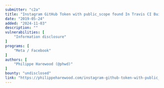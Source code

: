 ```yaml
---
submitter: "c2a"
title: "Instagram GitHub Token with public_scope found In Travis CI Build Logs"
date: "2019-05-24"
added: "2024-11-03"
description: ""
vulnerabilities: [
    "Information disclosure"
]
programs: [
    "Meta / Facebook"
]
authors: [
    "Philippe Harewood (@phwd)"
]
bounty: "undisclosed"
link: "https://philippeharewood.com/instagram-github-token-with-public_scope-found-in-travis-ci-build-logs/"
---
```




